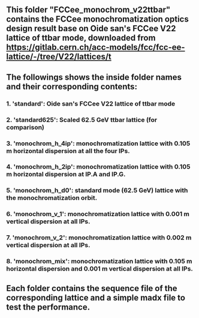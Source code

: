 ## This folder "FCCee_monochrom_v22ttbar" contains the FCCee monochromatization optics design result base on Oide san's FCCee V22 lattice of ttbar mode, downloaded from https://gitlab.cern.ch/acc-models/fcc/fcc-ee-lattice/-/tree/V22/lattices/t


## The followings shows the inside folder names and their corresponding contents:

### 1. 'standard': Oide san's FCCee V22 lattice of ttbar mode
### 2. 'standard625': Scaled 62.5 GeV ttbar lattice (for comparison)
### 3. 'monochrom_h_4ip': monochromatization lattice with 0.105 m horizontal dispersion at all the four IPs.
### 4. 'monochrom_h_2ip': monochromatization lattice with 0.105 m horizontal dispersion at IP.A and IP.G.
### 5. 'monochrom_h_d0': standard mode (62.5 GeV) lattice with the monochromatization orbit.
### 6. 'monochrom_v_1': monochromatization lattice with 0.001 m vertical dispersion at all IPs.
### 7. 'monochrom_v_2': monochromatization lattice with 0.002 m vertical dispersion at all IPs.
### 8. 'monochrom_mix': monochromatization lattice with 0.105 m horizontal dispersion and 0.001 m vertical dispersion at all IPs.

## Each folder contains the sequence file of the corresponding lattice and a simple madx file to test the performance.